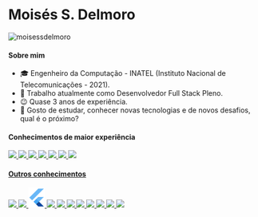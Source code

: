# Moisés S. Delmoro
 
<img src="https://komarev.com/ghpvc/?username=moisessdelmoro" alt="moisessdelmoro" />

#### Sobre mim      
 
- :mortar_board: Engenheiro da Computação - INATEL (Instituto Nacional de Telecomunicações - 2021).<br>
- :busts_in_silhouette: Trabalho atualmente como Desenvolvedor Full Stack Pleno.<br> 
- :wink: Quase 3 anos de experiência.<br/>    
- 🔭 Gosto de estudar, conhecer novas tecnologias e de novos desafios, qual é o próximo?
  
#### Conhecimentos de maior experiência     

<p>
    <a href="https://pt-br.reactjs.org/" target="_blank"><img height="40" src="https://angeloocana.com/imgs/react.svg"/> 
    <a href="https://www.typescriptlang.org/" target="_blank"><img height="40" src="https://upload.wikimedia.org/wikipedia/commons/thumb/4/4c/Typescript_logo_2020.svg/1200px-Typescript_logo_2020.svg.png"/>
    <a href="https://developer.mozilla.org/pt-BR/docs/Web/JavaScript" target="_blank"><img height="40" src="https://upload.wikimedia.org/wikipedia/commons/thumb/9/99/Unofficial_JavaScript_logo_2.svg/800px-Unofficial_JavaScript_logo_2.svg.png"/>   
    <a href="https://www.djangoproject.com/" target="_blank"><img height="40" src="https://cdn.worldvectorlogo.com/logos/django.svg"/>
    <a href="https://www.python.org/" target="_blank"><img height="40" src="https://upload.wikimedia.org/wikipedia/commons/thumb/c/c3/Python-logo-notext.svg/1024px-Python-logo-notext.svg.png"/>
    <a href="https://www.docker.com/" target="_blank"><img height="40" src="https://images.crunchbase.com/image/upload/c_lpad,f_auto,q_auto:eco,dpr_1/ywjqppks5ffcnbfjuttq"/>
    <a href="https://cloud.google.com/?hl=pt-br" target="_blank"><img height="40" src="https://www.gstatic.com/devrel-devsite/prod/v71aa34ff497d3466ac0b9a9c7f271f4ec4877f277daabf51c5b59f725a1b70c7/cloud/images/favicons/onecloud/apple-icon.png"/>
</p>

#### Outros conhecimentos
        
<p>
    <a href="https://www.terraform.io/" target="_blank"><img height="40" src="https://static-00.iconduck.com/assets.00/terraform-icon-1803x2048-hodrzd3t.png"/> 
    <a href="https://nodejs.org/en/" target="_blank"><img height="40" src="https://seeklogo.com/images/N/nodejs-logo-FBE122E377-seeklogo.com.png"/>
    <a href="https://flutter.dev/" target="_blank"><img height="40" src="https://raw.githubusercontent.com/dnfield/flutter_svg/7d374d7107561cbd906d7c0ca26fef02cc01e7c8/example/assets/flutter_logo.svg?sanitize=true"/> 
    <a href="https://dart.dev/" target="_blank"><img height="40" src="https://cdnlogo.com/logos/d/66/dart.svg"/> 
    <a href="https://nextjs.org/" target="_blank"><img height="40" src="https://cdn.aglty.io/bwql7jyk/Attachments/NewItems/image_20211214122557_0.png"/>
    <a href="https://www.cypress.io/" target="_blank"><img height="40" src="https://logodix.com/logo/1861733.png"/>
    <a href="https://www.devmedia.com.br/o-que-e-o-html5/25820" target="_blank"><img height="40" src="https://upload.wikimedia.org/wikipedia/commons/thumb/6/61/HTML5_logo_and_wordmark.svg/2048px-HTML5_logo_and_wordmark.svg.png"/> 
    <a href="https://www.w3schools.com/css/" target="_blank"><img height="40" src="https://upload.wikimedia.org/wikipedia/commons/thumb/d/d5/CSS3_logo_and_wordmark.svg/1200px-CSS3_logo_and_wordmark.svg.png"/> 
    <a href="https://docs.microsoft.com/pt-br/cpp/cpp/?view=msvc-160" target="_blank"><img height="40" src="https://upload.wikimedia.org/wikipedia/commons/thumb/1/18/ISO_C%2B%2B_Logo.svg/1822px-ISO_C%2B%2B_Logo.svg.png"/> 
    <a href="https://www.java.com/pt-BR/" target="_blank"><img height="40" src="https://seeklogo.com/images/J/java-logo-7F8B35BAB3-seeklogo.com.png"/>
    <a href="https://www.mysql.com/" target="_blank"><img height="40" src="https://seeklogo.com/images/M/mysql-logo-69B39F7D18-seeklogo.com.png"/> 
</p>
 
